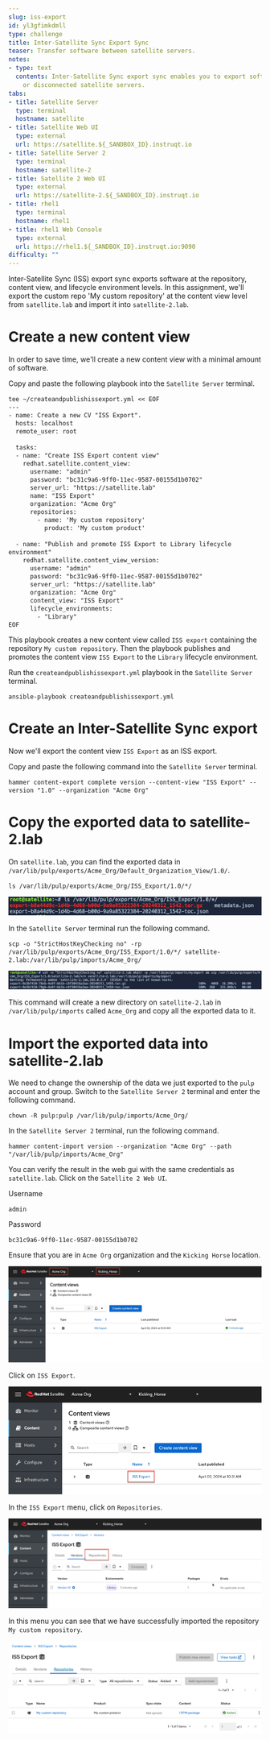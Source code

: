 ```yaml
---
slug: iss-export
id: yl3gfimkdmll
type: challenge
title: Inter-Satellite Sync Export Sync
teaser: Transfer software between satellite servers.
notes:
- type: text
  contents: Inter-Satellite Sync export sync enables you to export software to air-gapped
    or disconnected satellite servers.
tabs:
- title: Satellite Server
  type: terminal
  hostname: satellite
- title: Satellite Web UI
  type: external
  url: https://satellite.${_SANDBOX_ID}.instruqt.io
- title: Satellite Server 2
  type: terminal
  hostname: satellite-2
- title: Satellite 2 Web UI
  type: external
  url: https://satellite-2.${_SANDBOX_ID}.instruqt.io
- title: rhel1
  type: terminal
  hostname: rhel1
- title: rhel1 Web Console
  type: external
  url: https://rhel1.${_SANDBOX_ID}.instruqt.io:9090
difficulty: ""
---
```


Inter-Satellite Sync (ISS) export sync exports software at the repository, content view, and lifecycle environment levels. In this assignment, we'll export the custom repo 'My custom repository' at the content view level from `satellite.lab` and import it into `satellite-2.lab`.

# Create a new content view

In order to save time, we'll create a new content view with a minimal amount of software.

Copy and paste the following playbook into the `Satellite Server` terminal.

```
tee ~/createandpublishissexport.yml << EOF
---
- name: Create a new CV "ISS Export".
  hosts: localhost
  remote_user: root

  tasks:
  - name: "Create ISS Export content view"
    redhat.satellite.content_view:
      username: "admin"
      password: "bc31c9a6-9ff0-11ec-9587-00155d1b0702"
      server_url: "https://satellite.lab"
      name: "ISS Export"
      organization: "Acme Org"
      repositories:
        - name: 'My custom repository'
          product: 'My custom product'

  - name: "Publish and promote ISS Export to Library lifecycle environment"
    redhat.satellite.content_view_version:
      username: "admin"
      password: "bc31c9a6-9ff0-11ec-9587-00155d1b0702"
      server_url: "https://satellite.lab"
      organization: "Acme Org"
      content_view: "ISS Export"
      lifecycle_environments:
        - "Library"
EOF
```

This playbook creates a new content view called `ISS export` containing the repository `My custom repository`. Then the playbook publishes and promotes the content view `ISS Export` to the `Library` lifecycle environment.

Run the `createandpublishissexport.yml` playbook in the `Satellite Server` terminal.

```
ansible-playbook createandpublishissexport.yml
```

# Create an Inter-Satellite Sync export

Now we'll export the content view `ISS Export` as an ISS export.

Copy and paste the following command into the `Satellite Server` terminal.

```
hammer content-export complete version --content-view "ISS Export" --version "1.0" --organization "Acme Org"
```

# Copy the exported data to satellite-2.lab

On `satellite.lab`, you can find the exported data in `/var/lib/pulp/exports/Acme_Org/Default_Organization_View/1.0/`.

```
ls /var/lib/pulp/exports/Acme_Org/ISS_Export/1.0/*/
```

![](../assets/exportedcv.png)

In the `Satellite Server` terminal run the following command.

```
scp -o "StrictHostKeyChecking no" -rp /var/lib/pulp/exports/Acme_Org/ISS_Export/1.0/*/ satellite-2.lab:/var/lib/pulp/imports/Acme_Org/
```

![](../assets/mvexportstosatellite2.png)

This command will create a new directory on `satellite-2.lab` in `/var/lib/pulp/imports` called `Acme_Org` and copy all the exported data to it.

# Import the exported data into satellite-2.lab

We need to change the ownership of the data we just exported to the `pulp` account and group. Switch to the `Satellite Server 2` terminal and enter the following command.

```
chown -R pulp:pulp /var/lib/pulp/imports/Acme_Org/
```

In the `Satellite Server 2` terminal, run the following command.

```
hammer content-import version --organization "Acme Org" --path "/var/lib/pulp/imports/Acme_Org"
```

You can verify the result in the web gui with the same credentials as `satellite.lab`. Click on the `Satellite 2 Web UI`.

Username

```
admin
```

Password

```
bc31c9a6-9ff0-11ec-9587-00155d1b0702
```

Ensure that you are in `Acme Org` organization and the `Kicking Horse` location.

![](../assets/exportedissexport.png)

Click on `ISS Export`.

![](../assets/issexportcv.png)

In the `ISS Export` menu, click on `Repositories`.

![](../assets/issexportrepos.png)

In this menu you can see that we have successfully imported the repository `My custom repository`.

![](../assets/exportedcustomrepo.png)
